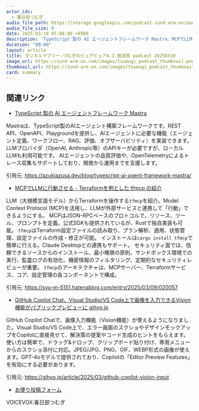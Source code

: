 ```yaml
---
actor_ids:
  - 春日部つむぎ
audio_file_path: https://storage.googleapis.com/podcast-zund-arm-on/audio/マジカルラブリー☆つむぎのピュアピュアA.I.放送局_podcast_20250310.mp3
audio_file_size: 0
date: 2025-03-10 05:00:00 +0900
description: 'TypeScript 製の AI エージェントフレームワーク Mastra、MCPでLLMに行動させる - Terraformを例とした tfmcp の紹介、GitHub Copilot Chat、Visual Studio/VS Code上で画像を入力できるVision機能がパブリックプレビューに  gihyo.jp'
duration: "00:00"
layout: article
title: マジカルラブリー☆つむぎのピュアピュアA.I.放送局 podcast 20250310
image_url: https://zund-arm-on.com/images/tsumugi_podcast_thumbnail.png
thumbnail_url: https://zund-arm-on.com/images/tsumugi_podcast_thumbnail.png
card: summary
---
```


## 関連リンク


- [TypeScript 製の AI エージェントフレームワーク Mastra](https://azukiazusa.dev/blog/typescript-ai-agent-framework-mastra/)  


Mastraは、TypeScript製のAIエージェント構築フレームワークです。REST API、OpenAPI、Playgroundを提供し、AIエージェントに必要な機能（エージェント定義、ワークフロー、RAG、評価、オブザーバビリティ）を実装できます。
LLMプロバイダ（OpenAI, Anthropic等）のAPIキーが必要ですが、ローカルLLMも利用可能です。
AIエージェントの品質評価や、OpenTelemetryによるトレース収集もサポートしており、開発から運用までを支援します。


引用元: https://azukiazusa.dev/blog/typescript-ai-agent-framework-mastra/


- [MCPでLLMに行動させる - Terraformを例とした tfmcp の紹介](https://syu-m-5151.hatenablog.com/entry/2025/03/09/020057)  


LLM（大規模言語モデル）からTerraformを操作する`tfmcp`を紹介。Model Context Protocol (MCP)を活用し、LLMが外部サービスと連携して「行動」できるようにする。
MCPはJSON-RPCベースのプロトコルで、リソース、ツール、プロンプトを定義。公式SDKも提供されているが、Rustで独自実装も可能。
`tfmcp`はTerraform設定ファイルの読み取り、プラン解析、適用、状態管理、設定ファイルの作成・修正が可能。
インストールは`cargo install tfmcp`で簡単に行える。Claude Desktopとの連携もサポート。
セキュリティ面では、信頼できるソースからのインストール、最小権限の原則、サンドボックス環境での実行、監査ログの有効化、機密情報のフィルタリング、定期的なセキュリティレビューが重要。
`tfmcp`のアーキテクチャは、MCPサーバー、Terraformサービス、コア、設定管理の各コンポーネントで構成。


引用元: https://syu-m-5151.hatenablog.com/entry/2025/03/09/020057


- [GitHub Copilot Chat、Visual Studio/VS Code上で画像を入力できるVision機能がパブリックプレビューに  gihyo.jp](https://gihyo.jp/article/2025/03/github-copilot-vision-input)  


GitHub Copilot Chatで、画像入力機能（Vision機能）が使えるようになりました。Visual Studio/VS Code上で、エラー画面のスクショやデザインモックアップをCopilotに直接見せて、解決策の提案やコード生成のヒントをもらえます。使い方は簡単で、ドラッグ&ドロップ、クリップボード貼り付け、専用メニューからのスクショ添付に対応。JPEG/JPG、PNG、GIF、WEBP形式の画像が使えます。GPT-4oモデルで提供されており、Copilotの「Editor Preview Features」を有効にする必要があります。


引用元: https://gihyo.jp/article/2025/03/github-copilot-vision-input



- [お便り投稿フォーム](https://forms.gle/ffg4JTfqdiqK62qf9)

VOICEVOX:春日部つむぎ
